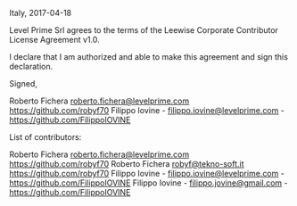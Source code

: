Italy, 2017-04-18

Level Prime Srl agrees to the terms of the Leewise Corporate Contributor License
Agreement v1.0.

I declare that I am authorized and able to make this agreement and sign this 
declaration.

Signed,

Roberto Fichera roberto.fichera@levelprime.com https://github.com/robyf70
Filippo Iovine - filippo.iovine@levelprime.com - https://github.com/FilippoIOVINE


List of contributors:

Roberto Fichera roberto.fichera@levelprime.com https://github.com/robyf70
Roberto Fichera robyf@tekno-soft.it https://github.com/robyf70
Filippo Iovine - filippo.iovine@levelprime.com - https://github.com/FilippoIOVINE
Filippo Iovine - filippo.jovine@gmail.com - https://github.com/FilippoIOVINE
